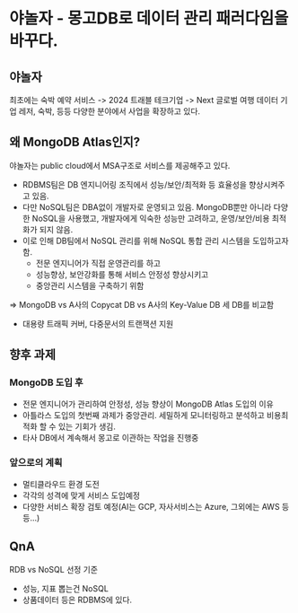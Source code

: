 # 야놀자 - 몽고DB로 데이터 관리 패러다임을 바꾸다.

## 야놀자
최초에는 숙박 예약 서비스 -> 2024 트래블 테크기업 -> Next 글로벌 여행 데이터 기업
레저, 숙박, 등등 다양한 분야에서 사업을 확장하고 있다.

## 왜 MongoDB Atlas인지?
야놀자는 public cloud에서 MSA구조로 서비스를 제공해주고 있다.
* RDBMS팀은 DB 엔지니어링 조직에서 성능/보안/최적화 등 효율성을 향상시켜주고 있음.
* 다만 NoSQL팀은 DBA없이 개발자로 운영되고 있음. MongoDB뿐만 아니라 다양한 NoSQL을 사용했고, 개발자에게 익숙한 성능만 고려하고, 운영/보안/비용 최적화가 되지 않음.
* 이로 인해 DB팀에서 NoSQL 관리를 위해 NoSQL 통합 관리 시스템을 도입하고자 함.
  * 전문 엔지니어가 직접 운영관리를 하고
  * 성능향상, 보안강화를 통해 서비스 안정성 향상시키고
  * 중앙관리 시스템을 구축하기 위함

=> MongoDB vs A사의 Copycat DB vs A사의 Key-Value DB 세 DB를 비교함
* 대용량 트래픽 커버, 다중문서의 트랜잭션 지원

## 향후 과제
### MongoDB 도입 후
* 전문 엔지니어가 관리하여 안정성, 성능 향상이 MongoDB Atlas 도입의 이유
* 아틀라스 도입의 첫번째 과제가 중앙관리. 세밀하게 모니터링하고 분석하고 비용최적화 할 수 있는 기회가 생김.
* 타사 DB에서 계속해서 몽고로 이관하는 작업을 진행중

### 앞으로의 계획
* 멀티클라우드 환경 도전
* 각각의 성격에 맞게 서비스 도입예정
* 다양한 서비스 확장 검토 예정(AI는 GCP, 자사서비스는 Azure, 그외에는 AWS 등등...)

## QnA
RDB vs NoSQL 선정 기준
* 성능, 지표 뽑는건 NoSQL
* 상품데이터 등은 RDBMS에 있다.
